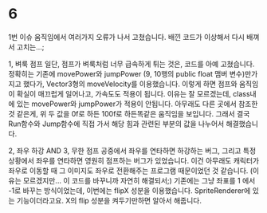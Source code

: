 # 6

1번 이슈 움직임에서 여러가지 오류가 나서 고쳤습니다.
배낀 코드가 이상해서 다시 배껴서 고치는...;


1, 벼룩 점프
일단, 점프가 벼룩처럼 너무 급속하게 튀는 것은, 코드를 아예 고쳤습니다.
정확히는 기존에 movePower와 jumpPower (9, 10행의 public float 맴버 변수)만가지고 했다가, Vector3형의 moveVelocity를 이용했습니다.
이렇게 하면 점프와 움직임이 확실이 매끄럽게 일어나고, 가속도도 적용이 됩니다.
이유는 잘 모르겠는데, class내에 있는 movePower와 jumpPower가 적용이 안됩니다.
아무래도 다른 곳에서 참조한 것 같은게, 위 두 값을 0f로 하든 100f로 하든똑같은 움직임을 보입니다. 
그래서 결국 Run함수와 Jump함수에 직접 가서 해당 힘과 관련된 부분의 값을 나누어서 해결했습니다.


2, 좌우 하강 AND 3, 무한 점프
공중에서 좌우를 연타하면 하강하는 버그, 그리고 특정 상황에서 좌우를 연타하면 영원히 점프하는 버그가 있었습니다.
이건 아무래도 캐릭터가 좌우로 이동할 때 그 이미지도 좌우로 전환해주는 프로그램 때문이었던 것 같습니다.
(이유는 모르겠지만... 이 코드를 바꾸니까 자연히 해결되서;) 기존에는 그냥 좌표를 1 에서 -1로 바꾸는 방식이었는데,
이번에는 flipX 성분을 이용했습니다. SpriteRenderer에 있는 기능이더라고요.
X의 flip 성분을 켜두기만하면 알아서 해줍니다.
